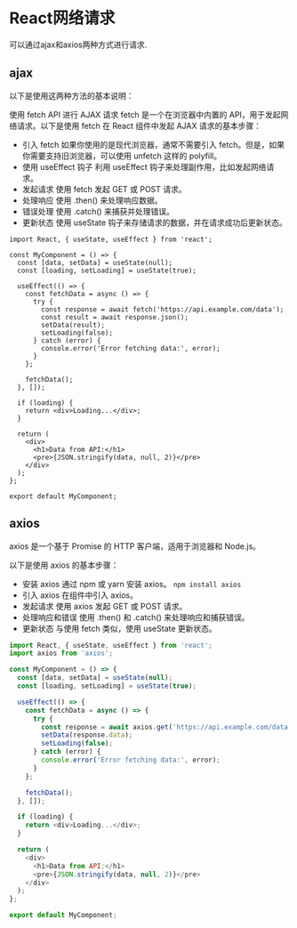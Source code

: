 # React网络请求
可以通过ajax和axios两种方式进行请求.
## ajax
以下是使用这两种方法的基本说明：

使用 fetch API 进行 AJAX 请求
fetch 是一个在浏览器中内置的 API，用于发起网络请求。以下是使用 fetch 在 React 组件中发起 AJAX 请求的基本步骤：
* 引入 fetch 
如果你使用的是现代浏览器，通常不需要引入 fetch。但是，如果你需要支持旧浏览器，可以使用 unfetch 这样的 polyfill。
* 使用 useEffect 钩子 
利用 useEffect 钩子来处理副作用，比如发起网络请求。
* 发起请求 
使用 fetch 发起 GET 或 POST 请求。
* 处理响应 
使用 .then() 来处理响应数据。
* 错误处理 
使用 .catch() 来捕获并处理错误。
* 更新状态 
使用 useState 钩子来存储请求的数据，并在请求成功后更新状态。
```javascipt
import React, { useState, useEffect } from 'react';

const MyComponent = () => {
  const [data, setData] = useState(null);
  const [loading, setLoading] = useState(true);

  useEffect(() => {
    const fetchData = async () => {
      try {
        const response = await fetch('https://api.example.com/data');
        const result = await response.json();
        setData(result);
        setLoading(false);
      } catch (error) {
        console.error('Error fetching data:', error);
      }
    };

    fetchData();
  }, []);

  if (loading) {
    return <div>Loading...</div>;
  }

  return (
    <div>
      <h1>Data from API:</h1>
      <pre>{JSON.stringify(data, null, 2)}</pre>
    </div>
  );
};

export default MyComponent;
```

## axios
axios 是一个基于 Promise 的 HTTP 客户端，适用于浏览器和 Node.js。

以下是使用 axios 的基本步骤：

* 安装 axios 
通过 npm 或 yarn 安装 axios。
`npm install axios`
* 引入 axios 
在组件中引入 axios。
* 发起请求 
使用 axios 发起 GET 或 POST 请求。
* 处理响应和错误 
使用 .then() 和 .catch() 来处理响应和捕获错误。
* 更新状态 
与使用 fetch 类似，使用 useState 更新状态。
```javascript
import React, { useState, useEffect } from 'react';
import axios from 'axios';

const MyComponent = () => {
  const [data, setData] = useState(null);
  const [loading, setLoading] = useState(true);

  useEffect(() => {
    const fetchData = async () => {
      try {
        const response = await axios.get('https://api.example.com/data');
        setData(response.data);
        setLoading(false);
      } catch (error) {
        console.error('Error fetching data:', error);
      }
    };

    fetchData();
  }, []);

  if (loading) {
    return <div>Loading...</div>;
  }

  return (
    <div>
      <h1>Data from API:</h1>
      <pre>{JSON.stringify(data, null, 2)}</pre>
    </div>
  );
};

export default MyComponent;
```